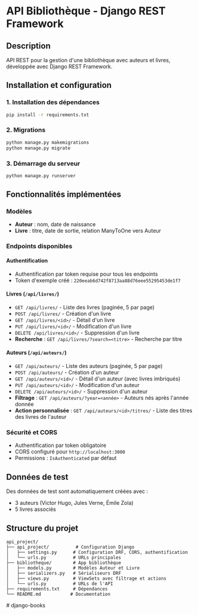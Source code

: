 # API Bibliothèque - Django REST Framework

## Description
API REST pour la gestion d'une bibliothèque avec auteurs et livres, développée avec Django REST Framework.

## Installation et configuration

### 1. Installation des dépendances
```bash
pip install -r requirements.txt
```

### 2. Migrations
```bash
python manage.py makemigrations
python manage.py migrate
```

### 3. Démarrage du serveur
```bash
python manage.py runserver
```

## Fonctionnalités implémentées

### Modèles
- **Auteur** : nom, date de naissance
- **Livre** : titre, date de sortie, relation ManyToOne vers Auteur

### Endpoints disponibles

#### Authentification
- Authentification par token requise pour tous les endpoints
- Token d'exemple créé : `220eeab6d742f8713aa88d76eee55295453de1f7`

#### Livres (`/api/livres/`)
- `GET /api/livres/` - Liste des livres (paginée, 5 par page)
- `POST /api/livres/` - Création d'un livre
- `GET /api/livres/<id>/` - Détail d'un livre
- `PUT /api/livres/<id>/` - Modification d'un livre
- `DELETE /api/livres/<id>/` - Suppression d'un livre
- **Recherche** : `GET /api/livres/?search=<titre>` - Recherche par titre

#### Auteurs (`/api/auteurs/`)
- `GET /api/auteurs/` - Liste des auteurs (paginée, 5 par page)
- `POST /api/auteurs/` - Création d'un auteur
- `GET /api/auteurs/<id>/` - Détail d'un auteur (avec livres imbriqués)
- `PUT /api/auteurs/<id>/` - Modification d'un auteur
- `DELETE /api/auteurs/<id>/` - Suppression d'un auteur
- **Filtrage** : `GET /api/auteurs/?year=<année>` - Auteurs nés après l'année donnée
- **Action personnalisée** : `GET /api/auteurs/<id>/titres/` - Liste des titres des livres de l'auteur

### Sécurité et CORS
- Authentification par token obligatoire
- CORS configuré pour `http://localhost:3000`
- Permissions : `IsAuthenticated` par défaut

## Données de test
Des données de test sont automatiquement créées avec :
- 3 auteurs (Victor Hugo, Jules Verne, Émile Zola)
- 5 livres associés

## Structure du projet
```
api_project/
├── api_project/          # Configuration Django
│   ├── settings.py      # Configuration DRF, CORS, authentification
│   └── urls.py          # URLs principales
├── bibliotheque/        # App bibliothèque
│   ├── models.py        # Modèles Auteur et Livre
│   ├── serializers.py   # Sérialiseurs DRF
│   ├── views.py         # ViewSets avec filtrage et actions
│   └── urls.py          # URLs de l'API
├── requirements.txt     # Dépendances
└── README.md           # Documentation
```
#   d j a n g o - b o o k s  
 